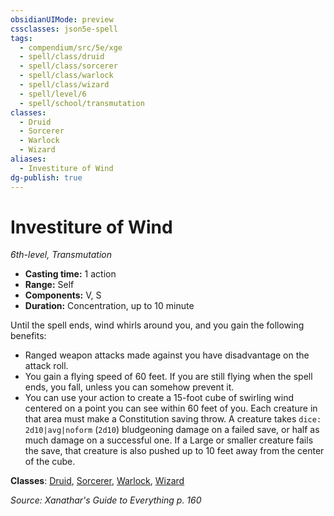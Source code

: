 ```yaml
---
obsidianUIMode: preview
cssclasses: json5e-spell
tags:
  - compendium/src/5e/xge
  - spell/class/druid
  - spell/class/sorcerer
  - spell/class/warlock
  - spell/class/wizard
  - spell/level/6
  - spell/school/transmutation
classes:
  - Druid
  - Sorcerer
  - Warlock
  - Wizard
aliases:
  - Investiture of Wind
dg-publish: true
---
```

# Investiture of Wind
*6th-level, Transmutation*  

- **Casting time:** 1 action
- **Range:** Self
- **Components:** V, S
- **Duration:** Concentration, up to 10 minute

Until the spell ends, wind whirls around you, and you gain the following benefits:

- Ranged weapon attacks made against you have disadvantage on the attack roll.  
- You gain a flying speed of 60 feet. If you are still flying when the spell ends, you fall, unless you can somehow prevent it.  
- You can use your action to create a 15-foot cube of swirling wind centered on a point you can see within 60 feet of you. Each creature in that area must make a Constitution saving throw. A creature takes `dice: 2d10|avg|noform` (`2d10`) bludgeoning damage on a failed save, or half as much damage on a successful one. If a Large or smaller creature fails the save, that creature is also pushed up to 10 feet away from the center of the cube.  

**Classes**: [Druid](/Admin/CLI/classes/druid.md), [Sorcerer](/Admin/CLI/classes/sorcerer.md), [Warlock](/Admin/CLI/classes/warlock.md), [Wizard](/Admin/CLI/classes/wizard.md)

*Source: Xanathar's Guide to Everything p. 160*